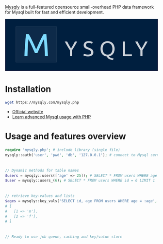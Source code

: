 [Mysqly](https://mysqly.com/) is a full-featured opensource small-overhead PHP data framework for Mysql built for fast and efficient development.

<p align="center">
  <a href="https://mysqly.com/"><img src="/mysqly.png"/></a>
</p>

# Installation
```bash
wget https://mysqly.com/mysqly.php
```

- [Official website](https://mysqly.com/)
- [Learn advanced Mysql usage with PHP](https://mysqly.com/educate)

# Usage and features overview
```php
require 'mysqly.php'; # include library (single file)
mysqly::auth('user', 'pwd', 'db', '127.0.0.1'); # connect to Mysql server


// Dynamic methods for table names
$users = mysqly::users(['age' => 25]); # SELECT * FROM users WHERE age = 25
$user = mysqly::users_(6); # SELECT * FROM users WHERE id = 6 LIMIT 1


// retrieve key-values and lists
$ages = mysqly::key_vals('SELECT id, age FROM users WHERE age = :age', ['age' => 25]);
# [
#   [1 => 'm'],
#   [2 => 'f'],
# ]


// Ready to use job queue, caching and key/value store
```
